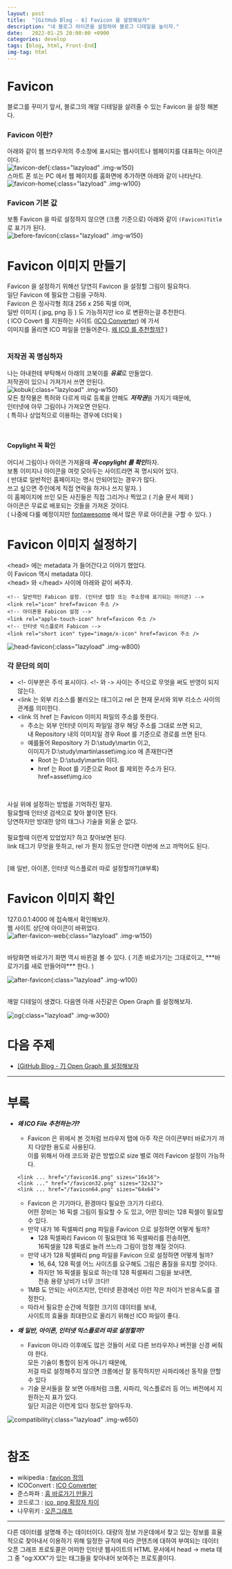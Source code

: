 ```yaml
---
layout: post
title:  "[GitHub Blog - 6] Favicon 을 설정해보자"
description: "내 블로그 아이콘을 설정하여 블로그 디테일을 높이자."
date:   2022-01-25 20:00:00 +0900
categories: develop
tags: [blog, html, Front-End]
img-tag: html
---
```


# Favicon  
블로그를 꾸미기 앞서, 블로그의 깨알 디테일을 살려줄 수 있는 Favicon 을 설정 해본다.  


### Favicon 이란?
아래와 같이 웹 브라우저의 주소창에 표시되는 웹사이트나 웹페이지를 대표하는 아이콘이다.  
![favicon-def](/assets/img/post-img/favicon/favicon.png){:class="lazyload" .img-w150}     
스마트 폰 또는 PC 에서 웹 페이지를 홈화면에 추가하면 아래와 같이 나타난다.  
![favicon-home](/assets/img/post-img/favicon/favicon-home.png){:class="lazyload" .img-w100}     


### Favicon 기본 값 ###  
보통 Favicon 을 따로 설정하지 않으면 (크롬 기준으로) 아래와 같이 `(Favicon)Title` 로 표기가 된다.  
![before-favicon](/assets/img/post-img//favicon/web-favicon.png){:class="lazyload" .img-w150}     


# Favicon 이미지 만들기
Favicon 을 설정하기 위해선 당연히 Favicon 을 설정할 그림이 필요하다.  
일단 Favicon 에 필요한 그림을 구하자.  
Favicon 은 정사각형 최대 256 x 256 픽셀 이며,   
일반 이미지 ( jpg, png 등 ) 도 가능하지만 ico 로 변환하는걸 추천한다.    
( ICO Covert 를 지원하는 사이트 ([ICO Converter][icoconvert-link]) 에 가서   
이미지를 올리면 ICO 파일을 만들어준다. [왜 ICO 를 추천할까?](#부록) )    
<br>


### 저작권 꼭 명심하자  

나는 아내한테 부탁해서 아래의 코북이를 ***유료***로 만들었다.  
저작권이 있으니 가져가서 쓰면 안된다.  
![kobuk](/assets/img/post-img//favicon/kobuk.png){:class="lazyload" .img-w150}        
모든 창작물은 특허와 다르게 따로 등록을 안해도 ***저작권***을 가지기 때문에,  
인터넷에 아무 그림이나 가져오면 안된다.  
( 특히나 상업적으로 이용하는 경우에 더더욱 )  

<br>

#### Copylight 꼭 확인    

어디서 그림이나 아이콘 가져올때 ***꼭 copylight 를 확인***하자.    
보통 이미지나 아이콘을 여럿 모아두는 사이트라면 꼭 명시되어 있다.   
( 반대로 일반적인 홈페이지는 명시 안되어있는 경우가 많다.   
쓰고 싶으면 주인에게 직접 연락을 하거나 쓰지 말자. )  
이 홈페이지에 쓰인 모든 사진들은 직접 그리거나 찍었고 ( 기술 문서 제외 )  
아이콘은 무료로 배포되는 것들을 가져온 것이다.  
( 나중에 다룰 예정이지만 [fontawesome][fontawesome-link] 에서 많은 무료 아이콘을 구할 수 있다. )    


# Favicon 이미지 설정하기
\<head> 에는 <span class="tooltip" id="id-1">metadata</span> 가 들어간다고 이야기 했었다.  
이 Favicon 역시 metadata 이다.  
\<head> 와 \</head> 사이에 아래와 같이 써주자.  


```
<!-- 일반적인 Fabicon 설정. (인터넷 탭창 또는 주소창에 표기되는 아이콘) -->
<link rel="icon" href=favicon 주소 />
<!-- 아이폰용 Fabicon 설정 -->
<link rel="apple-touch-icon" href=favicon 주소 />
<!-- 인터넷 익스플로러 Fabicon -->
<link rel="short icon" type="image/x-icon" href=favicon 주소 />
```   

![head-favicon](/assets/img/post-img/favicon/head-favicon.png){:class="lazyload" .img-w800}   


### 각 문단의 의미
- <!- 이부분은 주석 표시이다. <!- 와 -> 사이는 주석으로 무엇을 써도 반영이 되지 않는다.  
- \<link 는 외부 리소스를 불러오는 태그이고 rel 은 현재 문서와 외부 리소스 사이의 관계를 의미한다. 
- \<link 의 href 는 Favicon 이미지 파일의 주소를 뜻한다.    
    - 주소는 외부 인터넷 이미지 파일일 경우 해당 주소를 그대로 쓰면 되고,  
    내 Repository 내의 이미지일 경우 Root 를 기준으로 경로를 쓰면 된다.  
    - 예를들어 Repository 가 D:\study\martin 이고,  
     이미지가 D:\study\martin\asset\img.ico 에 존재한다면  
        - Root 는 D:\study\martin 이다.
        - href 는 Root 를 기준으로 Root 를 제외한 주소가 된다. href=asset\img.ico  
<br>

사실 위에 설정하는 방법을 기억하진 말자.   
필요할때 인터넷 검색으로 찾아 붙이면 된다.  
당연하지만 방대한 양의 태그나 기술을 외울 순 없다.   
<br>
필요할때 이런게 있었었지? 하고 찾아보면 된다.  
link 태그가 무엇을 뜻하고, rel 가 뭔지 정도만 안다면 이번에 쓰고 까먹어도 된다.  

<br>
[왜 일반, 아이폰, 인터넷 익스플로러 따로 설정할까?](#부록)  

<br>
  

# Favicon 이미지 확인 
127.0.0.1:4000 에 접속해서 확인해보자.  
웹 사이트 상단에 아이콘이 바뀌었다.  
![after-favicon-web](/assets/img/post-img/favicon/web-favicon-after.png){:class="lazyload" .img-w150}  

<br>
바탕화면 바로가기 화면 역시 바뀐걸 볼 수 있다.   
( 기존 바로가기는 그대로이고, ***바로가기를 새로 만들어야*** 한다. )   

![after-favicon](/assets/img/post-img/favicon/after-favicon.png){:class="lazyload" .img-w100}    

<br>
깨알 디테일이 생겼다.  
다음엔 아래 사진같은 <span class="tooltip" id="id-2">Open Graph</span> 를 설정해보자.   

![og](/assets/img/post-img/favicon/og.png){:class="lazyload" .img-w300}  


# 다음 주제
- [[GitHub Blog - 7] Open Graph 를 설정해보자][og-link]

<hr>

# 부록
- ***왜 ICO File 추천하는가?***
    - Favicon 은 위에서 본 것처럼 브라우저 탭에 아주 작은 아이콘부터 바로가기 까지 다양한 용도로 사용된다.  
    이를 위해서 아래 코드와 같은 방법으로 size 별로 여러 Favicon 설정이 가능하다.

    ```
    <link ... href="/favicon16.png" sizes="16x16">
    <link ..." href="/favicon32.png" sizes="32x32">
    <link ... href="/favicon64.png" sizes="64x64"> 
    ```  
    
    - Favicon 은 기기마다, 환경마다 필요한 크기가 다르다.   
    어떤 장비는 16 픽셀 그림이 필요할 수 도 있고, 어떤 장비는 128 픽셀이 필요할 수 있다.    
    - 만약 내가 16 픽셀짜리 png 파일을 Favicon 으로 설정하면 어떻게 될까?  
        - 128 픽셀짜리 Favicon 이 필요한데 16 픽셀짜리를 전송하면,   
          16픽셀을 128 픽셀로 늘려 쓰느라 그림이 엄청 깨질 것이다.  
    - 만약 내가 128 픽셀짜리 png 파일을 Favicon 으로 설정하면 어떻게 될까?  
        - 16, 64, 128 픽셀 어느 사이즈를 요구해도 그림은 품질을 유지할 것이다.  
        - 하지만 16 픽셀을 필요로 하는데 128 픽셀짜리 그림을 보내면,  
        전송 용량 낭비가 너무 크다!!  
    - 1MB 도 안되는 사이즈지만, 인터넷 환경에선 이런 작은 차이가 반응속도를 결정한다.  
    - 따라서 필요한 순간에 적절한 크기의 데이터를 보내,   
    사이트의 효율을 최대한으로 올리기 위해선 ICO 파일이 좋다.  

- ***왜 일반, 아이폰, 인터넷 익스플로러 따로 설정할까?***
    - Favicon 아니라 이후에도 많은 것들이 서로 다른 브라우저나 버전을 신경 써줘야 한다.  
    모든 기술이 통합이 된게 아니기 때문에,   
    저걸 따로 설정해주지 않으면 크롬에선 잘 동작하지만
    사파리에선 동작을 안할 수 있다    
    - 기술 문서들을 잘 보면 아래처럼 크롬, 사파리, 익스플로러 등 어느 버전에서 지원하는지 표가 있다.  
    일단 지금은 이런게 있다 정도만 알아두자.  

![compatibility](/assets/img/post-img/favicon/compatibility.png){:class="lazyload" .img-w650}   
<br>

# 참조
- wikipedia : [favicon 정의][favicon-wiki-link]
- ICOConvert : [ICO Converter][icoconvert-link]
- 준스파파 : [홈 바로가기 만들기][홈바로가기-link]
- 코드로그 : [ico, png 확장자 차이][ico vs png-link]
- 나무위키 : [오픈그래프][og-def-link]

<hr>
<div class="tooltip-desc">
    <div class="tooltip-description" id="desc-1">
    다른 데이터를 설명해 주는 데이터이다. 대량의 정보 가운데에서 찾고 있는 정보를 효율적으로 찾아내서 이용하기 위해 일정한 규칙에 따라 콘텐츠에 대하여 부여되는 데이터
    </div>
    <div class="tooltip-description" id="desc-2">
    오픈 그래프 프로토콜은 어떠한 인터넷 웹사이트의 HTML 문서에서 head -> meta 태그 중 "og:XXX"가 있는 태그들을 찾아내어 보여주는 프로토콜이다.
    </div>
</div>

[favicon-wiki-link]: https://ko.wikipedia.org/wiki/%ED%8C%8C%EB%B9%84%EC%BD%98
[icoconvert-link]: https://icoconvert.com/
[파피콘만드는방법-link]: https://ux.stories.pe.kr/106
[홈바로가기-link]: https://m.blog.naver.com/PostView.naver?isHttpsRedirect=true&blogId=nainside&logNo=221504373274
[ico vs png-link]: https://simigeum.tistory.com/18
[og-def-link]: https://namu.wiki/w/%EC%98%A4%ED%94%88%20%EA%B7%B8%EB%9E%98%ED%94%84%20%ED%94%84%EB%A1%9C%ED%86%A0%EC%BD%9C

[fontawesome-link]: https://fontawesome.com/
[og-link]: /develop/2022/01/29/open-graph.html